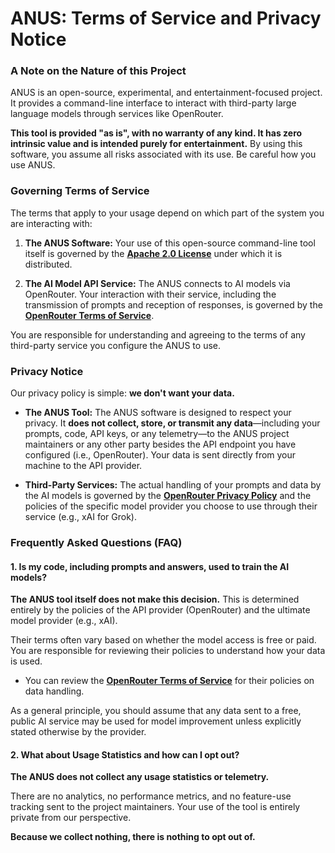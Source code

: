 # ANUS: Terms of Service and Privacy Notice

### A Note on the Nature of this Project

ANUS is an open-source, experimental, and entertainment-focused project. It provides a command-line interface to interact with third-party large language models through services like OpenRouter.

**This tool is provided "as is", with no warranty of any kind. It has zero intrinsic value and is intended purely for entertainment.** By using this software, you assume all risks associated with its use. Be careful how you use ANUS.

### Governing Terms of Service

The terms that apply to your usage depend on which part of the system you are interacting with:

1.  **The ANUS Software:** Your use of this open-source command-line tool itself is governed by the **[Apache 2.0 License](./LICENSE)** under which it is distributed.

2.  **The AI Model API Service:** The ANUS connects to AI models via OpenRouter. Your interaction with their service, including the transmission of prompts and reception of responses, is governed by the **[OpenRouter Terms of Service](https://openrouter.ai/terms)**.

You are responsible for understanding and agreeing to the terms of any third-party service you configure the ANUS to use.

### Privacy Notice

Our privacy policy is simple: **we don't want your data.**

- **The ANUS Tool:** The ANUS software is designed to respect your privacy. It **does not collect, store, or transmit any data**—including your prompts, code, API keys, or any telemetry—to the ANUS project maintainers or any other party besides the API endpoint you have configured (i.e., OpenRouter). Your data is sent directly from your machine to the API provider.

- **Third-Party Services:** The actual handling of your prompts and data by the AI models is governed by the **[OpenRouter Privacy Policy](https://openrouter.ai/privacy)** and the policies of the specific model provider you choose to use through their service (e.g., xAI for Grok).

### Frequently Asked Questions (FAQ)

#### 1. Is my code, including prompts and answers, used to train the AI models?

**The ANUS tool itself does not make this decision.** This is determined entirely by the policies of the API provider (OpenRouter) and the ultimate model provider (e.g., xAI).

Their terms often vary based on whether the model access is free or paid. You are responsible for reviewing their policies to understand how your data is used.

- You can review the **[OpenRouter Terms of Service](https://openrouter.ai/terms)** for their policies on data handling.

As a general principle, you should assume that any data sent to a free, public AI service may be used for model improvement unless explicitly stated otherwise by the provider.

#### 2. What about Usage Statistics and how can I opt out?

**The ANUS does not collect any usage statistics or telemetry.**

There are no analytics, no performance metrics, and no feature-use tracking sent to the project maintainers. Your use of the tool is entirely private from our perspective.

**Because we collect nothing, there is nothing to opt out of.**
